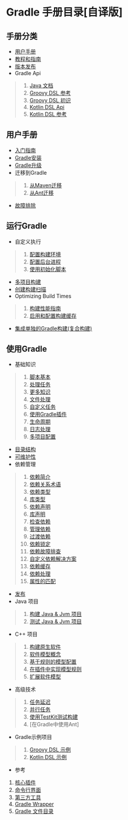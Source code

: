 # Gradle 手册目录[自译版]

## 手册分类

 - [用户手册](./userguide.md)
 - [教程和指南](https://guides.gradle.org/)
 - [版本发布](https://docs.gradle.org/current/release-notes.html)
 - Gradle Api
 > 1. [Java 文档](https://docs.gradle.org/current/javadoc/overview-summary.html)
 > 2. [Groovy DSL 参考](https://docs.gradle.org/current/dsl/)
 > 3. [Groovy DSL 初识](https://docs.gradle.org/current/userguide/groovy_build_script_primer.html)
 > 4. [Kotlin DSL Api](https://gradle.github.io/kotlin-dsl-docs/api/)
 > 5. [Kotlin DSL 参考](https://docs.gradle.org/current/userguide/kotlin_dsl.html)


## 用户手册

 - [入门指南](https://docs.gradle.org/current/userguide/getting_started.html)
 - [Gradle安装](https://docs.gradle.org/current/userguide/installation.html)
 - [Gradle升级](https://docs.gradle.org/current/userguide/upgrading_version_4.html)
 - 迁移到Gradle
 > 1. [从Maven迁移](https://guides.gradle.org/migrating-from-maven/)
 > 2. [从Ant迁移](https://docs.gradle.org/current/userguide/migrating_from_ant.html)
  - [故障排除](https://docs.gradle.org/current/userguide/troubleshooting.html)

## 运行Gradle

 - 自定义执行
 > 1. [配置构建环境](https://docs.gradle.org/current/userguide/build_environment.html)
 > 2. [配置后台进程](https://docs.gradle.org/current/userguide/gradle_daemon.html)
 > 3. [使用初始化脚本](https://docs.gradle.org/current/userguide/init_scripts.html)

 - [多项目构建](https://docs.gradle.org/current/userguide/intro_multi_project_builds.html)
 - [创建构建扫描](https://guides.gradle.org/creating-build-scans/)
 - Optimizing Build Times
 > 1. [构建性能指南](https://guides.gradle.org/performance/)
 > 2. [启用和配置构建缓存](https://docs.gradle.org/current/userguide/build_cache.html)
 - [集成单独的Gradle构建(复合构建)](https://docs.gradle.org/current/userguide/composite_builds.html)

## 使用Gradle

 - 基础知识
> 1. [脚本基本](https://docs.gradle.org/current/userguide/tutorial_using_tasks.html)
> 2. [处理任务](https://docs.gradle.org/current/userguide/more_about_tasks.html)
> 3. [更多知识](https://docs.gradle.org/current/userguide/writing_build_scripts.html)
> 4. [文件处理](https://docs.gradle.org/current/userguide/working_with_files.html)
> 5. [自定义任务](https://docs.gradle.org/current/userguide/custom_tasks.html)
> 6. [使用Gradle插件](https://docs.gradle.org/current/userguide/plugins.html)
> 7. [生命周期](https://docs.gradle.org/current/userguide/build_lifecycle.html)
> 8. [日志处理](https://docs.gradle.org/current/userguide/logging.html)
> 9. [多项目配置](https://docs.gradle.org/current/userguide/multi_project_builds.html)

 - [目录结构](https://docs.gradle.org/current/userguide/organizing_gradle_projects.html)
 - [可维护性](https://docs.gradle.org/current/userguide/authoring_maintainable_build_scripts.html)
 - 依赖管理
 > 1. [依赖简介](https://docs.gradle.org/current/userguide/introduction_dependency_management.html)
 > 2. [依赖关系术语](https://docs.gradle.org/current/userguide/dependency_management_terminology.html)
 > 3. [依赖类型](https://docs.gradle.org/current/userguide/dependency_types.html)
 > 4. [库类型](https://docs.gradle.org/current/userguide/repository_types.html)
 > 5. [依赖声明](https://docs.gradle.org/current/userguide/declaring_dependencies.html)
 > 6. [库声明](https://docs.gradle.org/current/userguide/declaring_repositories.html)
 > 7. [检查依赖](https://docs.gradle.org/current/userguide/inspecting_dependencies.html)
 > 8. [管理依赖](https://docs.gradle.org/current/userguide/managing_dependency_configurations.html)
 > 9. [过渡依赖](https://docs.gradle.org/current/userguide/managing_transitive_dependencies.html)
 > 10. [依赖锁定](https://docs.gradle.org/current/userguide/dependency_locking.html)
 > 11. [依赖故障排查](https://docs.gradle.org/current/userguide/troubleshooting_dependency_resolution.html)
 > 12. [自定义依赖解决方案](https://docs.gradle.org/current/userguide/customizing_dependency_resolution_behavior.html)
 > 13. [依赖缓存](https://docs.gradle.org/current/userguide/dependency_cache.html)
 > 14. [依赖处理](https://docs.gradle.org/current/userguide/working_with_dependencies.html)
 > 15. [属性的匹配](https://docs.gradle.org/current/userguide/dependency_management_attribute_based_matching.html)

 - [发布](https://docs.gradle.org/current/userguide/publishing_overview.html)
 - Java 项目
 > 1. [构建 Java & Jvm 项目](https://docs.gradle.org/current/userguide/building_java_projects.html)
 > 2. [测试 Java & Jvm 项目](https://docs.gradle.org/current/userguide/java_testing.html)
 - C++ 项目
 > 1. [构建原生软件](https://docs.gradle.org/current/userguide/native_software.html)
 > 2. [软件模型概念](https://docs.gradle.org/current/userguide/software_model_concepts.html)
 > 3. [基于规则的模型配置](https://docs.gradle.org/current/userguide/software_model.html)
 > 4. [在插件中实现模型规则](https://docs.gradle.org/current/userguide/rule_source.html)
 > 5. [扩展软件模型](https://docs.gradle.org/current/userguide/software_model_extend.html)
 - 高级技术
 > 1. [任务延迟](https://docs.gradle.org/current/userguide/lazy_configuration.html)
 > 2. [并行任务](https://guides.gradle.org/using-the-worker-api/)
 > 3. [使用TestKit测试构建](https://docs.gradle.org/current/userguide/test_kit.html)
 > 4. [在Gradle中使用Ant]
 - Gradle示例项目
 > 1. [Groovy DSL 示例](https://github.com/gradle/gradle/tree/master/subprojects/docs/src/samples)
 > 2. [Kotlin DSL 示例](https://github.com/gradle/kotlin-dsl/tree/master/samples)
 - 参考
 1. [核心插件](https://docs.gradle.org/current/userguide/plugin_reference.html)
 2. [命令行界面](https://docs.gradle.org/current/userguide/command_line_interface.html)
 3. [第三方工具](https://docs.gradle.org/current/userguide/third_party_integration.html)
 4. [Gradle Wrapper](https://docs.gradle.org/current/userguide/gradle_wrapper.html)
 5. [Gradle 文件目录](https://docs.gradle.org/current/userguide/directory_layout.html)

